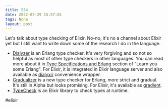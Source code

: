 ```yaml
---
title: 534
date: 2022-05-29 15:57:01
tags: None
layout: post
---
```


Let's talk about type checking of Elixir. No-no, it's no a channel about Elixir yet but I still want to write down some of the research I do in the language.

+ [Dialyzer](https://www.erlang.org/doc/man/dialyzer.html) is an Erlang type checker. It's very forgiving and so not so helpful as most of other type checkers in other languages. You can read more about it in [Type Specifications and Erlang](https://learnyousomeerlang.com/dialyzer) section of "Learn you some Erlang". For Elixir, it is integrated in Elixir language server and also available as [dialyxir](https://github.com/jeremyjh/dialyxir) convenience wrapper.
+ [Gradualizer](https://github.com/josefs/Gradualizer) is a new type checker for Erlang, more strict and gradual. It's still in Alpha but looks promising. For Elixir, it's available as [gradient](https://github.com/esl/gradient).
+ [TypeCheck](https://github.com/Qqwy/elixir-type_check) is an Elixir library to check types at runtime.

#elixir
